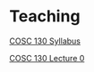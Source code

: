 # Teaching

[COSC 130 Syllabus](smcm_cosc130_fa25/syllabus.html)

[COSC 130 Lecture 0](Lecture0/index.html)
